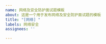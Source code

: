 ```yaml
---
name: 网络及安全防护面试题模板
about: 这是一个用于发布网络及安全防护面试题的模板
title: "[网络] "
labels: 网络安全
assignees: ''

---
```



